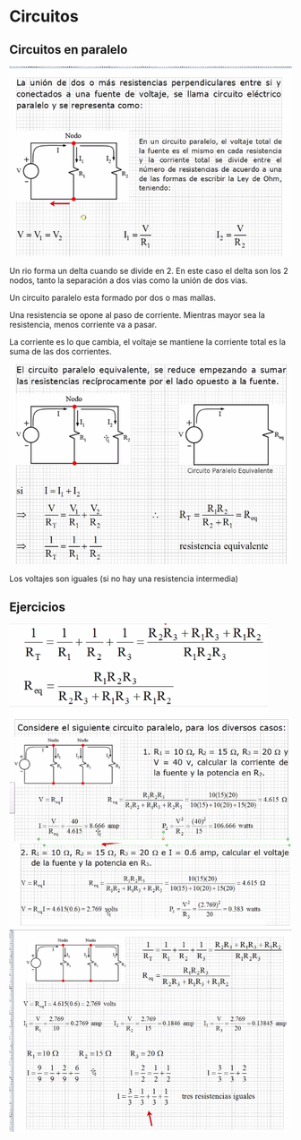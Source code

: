 # Circuitos

## Circuitos en paralelo

![teoria-01](./img/2022-02-08-08-06.png)

Un rio forma un delta cuando se divide en 2. En este caso el delta
 son los 2 nodos, tanto la separación a dos vias como la unión de
 dos vias.

Un circuito paralelo esta formado por dos o mas mallas.

Una resistencia se opone al paso de corriente. Mientras mayor sea
 la resistencia, menos corriente va a pasar.

La corriente es lo que cambia, el voltaje se mantiene la corriente
 total es la suma de las dos corrientes.

![teoria-02](./img/2022-02-08-08-28.png)

Los voltajes son iguales (si no hay una resistencia intermedia)

## Ejercicios

![ejercicio-01](./img/2022-02-08-08-53.png)
![ejercicio-02](./img/2022-02-08-08-54.png)
![ejercicio-03](./img/2022-02-08-09-09.png)
![ejercicio-04](./img/2022-02-08-09-28.png)


